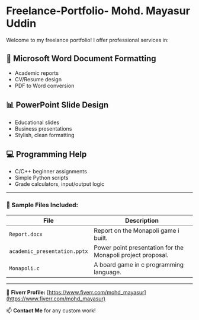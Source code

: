 # Freelance-Portfolio- Mohd. Mayasur Uddin
Welcome to my freelance portfolio! I offer professional services in:

## 📄 Microsoft Word Document Formatting
- Academic reports
- CV/Resume design
- PDF to Word conversion

## 📊 PowerPoint Slide Design
- Educational slides
- Business presentations
- Stylish, clean formatting

## 💻 Programming Help
- C/C++ beginner assignments
- Simple Python scripts
- Grade calculators, input/output logic

---

### 🧾 Sample Files Included:
|        File                  |                         Description                         |
|------------------------------|-------------------------------------------------------------|
| `Report.docx`                | Report on the Monapoli game i built.                        |
| `academic_presentation.pptx` | Power point presentation for the Monapoli project proposal. |
| `Monapoli.c`                 | A board game in c programming language.                     |

---

🔗 **Fiverr Profile:** [https://www.fiverr.com/mohd_mayasur](https://www.fiverr.com/mohd_mayasur)

📫 **Contact Me** for any custom work!
